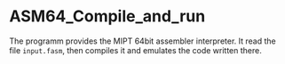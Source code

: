 # ASM64_Compile_and_run
The programm provides the MIPT 64bit assembler interpreter. It read the file `input.fasm`, then compiles it and emulates the code written there.
